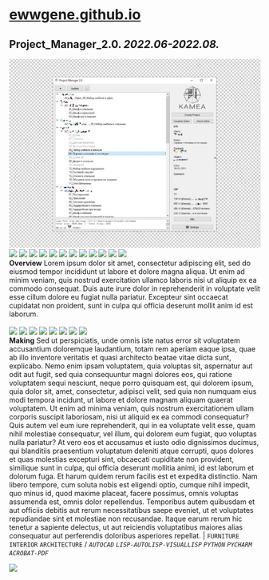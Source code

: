 
# [ewwgene.github.io](https://ewwgene.github.io/)
## Project_Manager_2.0. _2022.06-2022.08._
[![Project_Manager_2.0](/100.jpg)](https://ewwgene.github.io/Project_Manager_2.0/Carousel)<a href="https://ewwgene.github.io/Project_Manager_2.0/Carousel/#111"><img src="https://ewwgene.github.io/Project_Manager_2.0/111.jpg" height="66"></a> <a href="https://ewwgene.github.io/Project_Manager_2.0/Carousel/#112"><img src="https://ewwgene.github.io/Project_Manager_2.0/112.jpg" height="66"></a> <a href="https://ewwgene.github.io/Project_Manager_2.0/Carousel/#113"><img src="https://ewwgene.github.io/Project_Manager_2.0/113.jpg" height="66"></a> <a href="https://ewwgene.github.io/Project_Manager_2.0/Carousel/#115"><img src="https://ewwgene.github.io/Project_Manager_2.0/115.jpg" height="66"></a> <a href="https://ewwgene.github.io/Project_Manager_2.0/Carousel/#117"><img src="https://ewwgene.github.io/Project_Manager_2.0/117.jpg" height="66"></a> <a href="https://ewwgene.github.io/Project_Manager_2.0/Carousel/#118"><img src="https://ewwgene.github.io/Project_Manager_2.0/118.jpg" height="66"></a> <a href="https://ewwgene.github.io/Project_Manager_2.0/Carousel/#119"><img src="https://ewwgene.github.io/Project_Manager_2.0/119.jpg" height="66"></a> <a href="https://ewwgene.github.io/Project_Manager_2.0/Carousel/#121"><img src="https://ewwgene.github.io/Project_Manager_2.0/121.jpg" height="66"></a> <a href="https://ewwgene.github.io/Project_Manager_2.0/Carousel/#123"><img src="https://ewwgene.github.io/Project_Manager_2.0/123.jpg" height="66"></a> <a href="https://ewwgene.github.io/Project_Manager_2.0/Carousel/#125"><img src="https://ewwgene.github.io/Project_Manager_2.0/125.jpg" height="66"></a> <a href="https://ewwgene.github.io/Project_Manager_2.0/Carousel/#131"><img src="https://ewwgene.github.io/Project_Manager_2.0/131.jpg" height="66"></a> <a href="https://ewwgene.github.io/Project_Manager_2.0/Carousel/#133"><img src="https://ewwgene.github.io/Project_Manager_2.0/133.jpg" height="66"></a> 
<br>
**Overview**
Lorem ipsum dolor sit amet, consectetur adipiscing elit, sed do eiusmod tempor incididunt ut labore et dolore magna aliqua. Ut enim ad minim veniam, quis nostrud exercitation ullamco laboris nisi ut aliquip ex ea commodo consequat. Duis aute irure dolor in reprehenderit in voluptate velit esse cillum dolore eu fugiat nulla pariatur. Excepteur sint occaecat cupidatat non proident, sunt in culpa qui officia deserunt mollit anim id est laborum.
<br><br>
<a href="https://ewwgene.github.io/Project_Manager_2.0/Carousel/#201m"><img src="https://ewwgene.github.io/Project_Manager_2.0/Making/201.jpg" height="66"></a> <a href="https://ewwgene.github.io/Project_Manager_2.0/Carousel/#202m"><img src="https://ewwgene.github.io/Project_Manager_2.0/Making/202.jpg" height="66"></a> <a href="https://ewwgene.github.io/Project_Manager_2.0/Carousel/#203m"><img src="https://ewwgene.github.io/Project_Manager_2.0/Making/203.jpg" height="66"></a> <a href="https://ewwgene.github.io/Project_Manager_2.0/Carousel/#205m"><img src="https://ewwgene.github.io/Project_Manager_2.0/Making/205.jpg" height="66"></a> <a href="https://ewwgene.github.io/Project_Manager_2.0/Carousel/#207m"><img src="https://ewwgene.github.io/Project_Manager_2.0/Making/207.jpg" height="66"></a> <a href="https://ewwgene.github.io/Project_Manager_2.0/Carousel/#209m"><img src="https://ewwgene.github.io/Project_Manager_2.0/Making/209.jpg" height="66"></a> <a href="https://ewwgene.github.io/Project_Manager_2.0/Carousel/#211m"><img src="https://ewwgene.github.io/Project_Manager_2.0/Making/211.jpg" height="66"></a> <a href="https://ewwgene.github.io/Project_Manager_2.0/Carousel/#213m"><img src="https://ewwgene.github.io/Project_Manager_2.0/Making/213.jpg" height="66"></a> <br>
**Making**
Sed ut perspiciatis, unde omnis iste natus error sit voluptatem accusantium doloremque laudantium, totam rem aperiam eaque ipsa, quae ab illo inventore veritatis et quasi architecto beatae vitae dicta sunt, explicabo. Nemo enim ipsam voluptatem, quia voluptas sit, aspernatur aut odit aut fugit, sed quia consequuntur magni dolores eos, qui ratione voluptatem sequi nesciunt, neque porro quisquam est, qui dolorem ipsum, quia dolor sit, amet, consectetur, adipisci velit, sed quia non numquam eius modi tempora incidunt, ut labore et dolore magnam aliquam quaerat voluptatem. Ut enim ad minima veniam, quis nostrum exercitationem ullam corporis suscipit laboriosam, nisi ut aliquid ex ea commodi consequatur? Quis autem vel eum iure reprehenderit, qui in ea voluptate velit esse, quam nihil molestiae consequatur, vel illum, qui dolorem eum fugiat, quo voluptas nulla pariatur? At vero eos et accusamus et iusto odio dignissimos ducimus, qui blanditiis praesentium voluptatum deleniti atque corrupti, quos dolores et quas molestias excepturi sint, obcaecati cupiditate non provident, similique sunt in culpa, qui officia deserunt mollitia animi, id est laborum et dolorum fuga. Et harum quidem rerum facilis est et expedita distinctio. Nam libero tempore, cum soluta nobis est eligendi optio, cumque nihil impedit, quo minus id, quod maxime placeat, facere possimus, omnis voluptas assumenda est, omnis dolor repellendus. Temporibus autem quibusdam et aut officiis debitis aut rerum necessitatibus saepe eveniet, ut et voluptates repudiandae sint et molestiae non recusandae. Itaque earum rerum hic tenetur a sapiente delectus, ut aut reiciendis voluptatibus maiores alias consequatur aut perferendis doloribus asperiores repellat.
|
`FURNITURE` `INTERIOR` `ARCHITECTURE` 
/
_`AUTOCAD`_ _`LISP-AUTOLISP-VISUALLISP`_ _`PYTHON`_ _`PYCHARM`_ _`ACROBAT-PDF`_ 
<br>

<a href="https://ewwgene.github.io/Project_Manager_2.0/Carousel/#301"><img src="https://ewwgene.github.io/Project_Manager_2.0/301.jpg" height="66"></a> 
